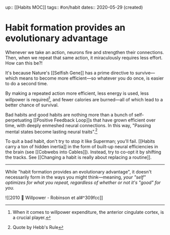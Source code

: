up:: [[Habits MOC]]
tags:: #on/habit 
dates:: 2020-05-29 (created)

# Habit formation provides an evolutionary advantage
Whenever we take an action, neurons fire and strengthen their connections. Then, when we repeat that same action, it  miraculously requires less effort. How can this be?!

It's because Nature's [[Selfish Gene]] has a prime directive to survive—which means to become more efficient—so whatever you do once, is easier to do a second time.

By making a repeated action more efficient, less energy is used, less willpower is required[^1], and fewer calories are burned—all of which lead to a better chance of survival. 


Bad habits and good habits are nothing more than a bunch of self-perpetuating [[Positive Feedback Loop]]s that have grown efficient over time, with deeply enmeshed neural connections. In this way, "Passing mental states become lasting neural traits”.[^2]

To quit a bad habit, don't try to stop it like Superman; you'll fail. [[Habits carry a ton of hidden inertia]] in the form of built-up neural efficiencies in the brain (see [[Cobwebs into Cables]]). Instead, try to co-opt it by shifting the tracks. See [[Changing a habit is really about replacing a routine]].

---
While "habit formation provides an evolutionary advantage", it doesn't necessarily form in the ways you might think—meaning, *your "self" optimizes for what you repeat, regardless of whether or not it's "good" for you.*

![[2010 📑 Willpower - Robinson et al#^309fcc]]

[^1]: When it comes to willpower expenditure, the anterior cingulate cortex, is a crucial player.
[^2]: Quote by Hebb's Rule